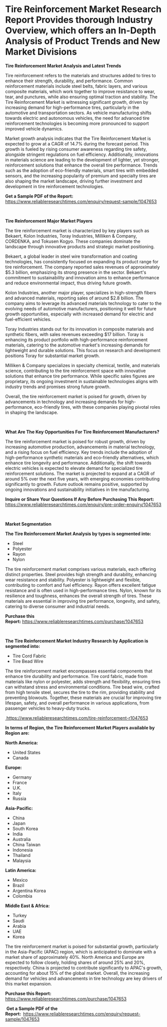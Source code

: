 <p><h1>Tire Reinforcement Market Research Report Provides thorough Industry Overview, which offers an In-Depth Analysis of Product Trends and New Market Divisions</h1></p><p><strong>Tire Reinforcement Market Analysis and Latest Trends</strong></p>
<p><p>Tire reinforcement refers to the materials and structures added to tires to enhance their strength, durability, and performance. Common reinforcement materials include steel belts, fabric layers, and various composite materials, which work together to improve resistance to wear, tear, and punctures, while also ensuring optimal traction and stability. The Tire Reinforcement Market is witnessing significant growth, driven by increasing demand for high-performance tires, particularly in the automotive and transportation sectors. As vehicle manufacturing shifts towards electric and autonomous vehicles, the need for advanced tire reinforcement technologies is becoming more pronounced to support improved vehicle dynamics.</p><p>Market growth analysis indicates that the Tire Reinforcement Market is expected to grow at a CAGR of 14.7% during the forecast period. This growth is fueled by rising consumer awareness regarding tire safety, alongside stringent regulations on fuel efficiency. Additionally, innovations in materials science are leading to the development of lighter, yet stronger, reinforcement solutions that enhance the overall tire performance. Trends such as the adoption of eco-friendly materials, smart tires with embedded sensors, and the increasing popularity of premium and specialty tires are also shaping the market landscape, driving further investment and development in tire reinforcement technologies.</p></p>
<p><strong>Get a Sample PDF of the Report:&nbsp;</strong> <a href="https://www.reliableresearchtimes.com/enquiry/request-sample/1047653?utm_campaign=3384&utm_medium=2&utm_source=Github&utm_content=ia&utm_term=17042025&utm_id=tire-reinforcement">https://www.reliableresearchtimes.com/enquiry/request-sample/1047653</a></p>
<p>&nbsp;</p>
<p><strong>Tire Reinforcement Major Market Players</strong></p>
<p><p>The tire reinforcement market is characterized by key players such as Bekaert, Kolon Industries, Toray Industries, Milliken & Company, CORDENKA, and Tokusen Kogyo. These companies dominate the landscape through innovative products and strategic market positioning.</p><p>Bekaert, a global leader in steel wire transformation and coating technologies, has consistently focused on expanding its product range for tire reinforcement. The company reported sales revenues of approximately $5.3 billion, emphasizing its strong presence in the sector. Bekaert's commitment to sustainability and innovation aims to enhance performance and reduce environmental impact, thus driving future growth.</p><p>Kolon Industries, another major player, specializes in high-strength fibers and advanced materials, reporting sales of around $2.8 billion. The company aims to leverage its advanced materials technology to cater to the evolving needs of automotive manufacturers, positioning it well for future growth opportunities, especially with increased demand for electric and fuel-efficient vehicles.</p><p>Toray Industries stands out for its innovation in composite materials and synthetic fibers, with sales revenues exceeding $17 billion. Toray is enhancing its product portfolio with high-performance reinforcement materials, catering to the automotive market's increasing demands for lightweight and durable solutions. This focus on research and development positions Toray for substantial market growth.</p><p>Milliken & Company specializes in specialty chemical, textile, and materials science, contributing to the tire reinforcement space with innovative solutions that enhance tire performance. While specific sales figures are proprietary, its ongoing investment in sustainable technologies aligns with industry trends and promises strong future growth.</p><p>Overall, the tire reinforcement market is poised for growth, driven by advancements in technology and increasing demands for high-performance, eco-friendly tires, with these companies playing pivotal roles in shaping the landscape.</p></p>
<p>&nbsp;</p>
<p><strong>What Are The Key Opportunities For Tire Reinforcement Manufacturers?</strong></p>
<p><p>The tire reinforcement market is poised for robust growth, driven by increasing automotive production, advancements in material technology, and a rising focus on fuel efficiency. Key trends include the adoption of high-performance synthetic materials and eco-friendly alternatives, which enhance tire longevity and performance. Additionally, the shift towards electric vehicles is expected to elevate demand for specialized tire reinforcement solutions. The market is projected to expand at a CAGR of around 5% over the next five years, with emerging economies contributing significantly to growth. Future outlook remains positive, supported by ongoing innovations and sustainability initiatives in tire manufacturing.</p></p>
<p><strong>Inquire or Share Your Questions If Any Before Purchasing This Report:</strong> <a href="https://www.reliableresearchtimes.com/enquiry/pre-order-enquiry/1047653?utm_campaign=3384&utm_medium=2&utm_source=Github&utm_content=ia&utm_term=17042025&utm_id=tire-reinforcement">https://www.reliableresearchtimes.com/enquiry/pre-order-enquiry/1047653</a></p>
<p>&nbsp;</p>
<p><strong>Market Segmentation</strong></p>
<p><strong>The Tire Reinforcement Market Analysis by types is segmented into:</strong></p>
<p><ul><li>Steel</li><li>Polyester</li><li>Rayon</li><li>Nylon</li></ul></p>
<p><p>The tire reinforcement market comprises various materials, each offering distinct properties. Steel provides high strength and durability, enhancing wear resistance and stability. Polyester is lightweight and flexible, contributing to comfort and fuel efficiency. Rayon offers excellent fatigue resistance and is often used in high-performance tires. Nylon, known for its resilience and toughness, enhances the overall strength of tires. These materials are essential in improving tire performance, longevity, and safety, catering to diverse consumer and industrial needs.</p></p>
<p><strong>Purchase this Report:&nbsp;</strong><a href="https://www.reliableresearchtimes.com/purchase/1047653?utm_campaign=3384&utm_medium=2&utm_source=Github&utm_content=ia&utm_term=17042025&utm_id=tire-reinforcement">https://www.reliableresearchtimes.com/purchase/1047653</a></p>
<p>&nbsp;</p>
<p><strong>The Tire Reinforcement Market Industry Research by Application is segmented into:</strong></p>
<p><ul><li>Tire Cord Fabric</li><li>Tire Bead Wire</li></ul></p>
<p><p>The tire reinforcement market encompasses essential components that enhance tire durability and performance. Tire cord fabric, made from materials like nylon or polyester, adds strength and flexibility, ensuring tires can withstand stress and environmental conditions. Tire bead wire, crafted from high tensile steel, secures the tire to the rim, providing stability and preventing blowouts. Together, these materials are crucial for improving tire lifespan, safety, and overall performance in various applications, from passenger vehicles to heavy-duty trucks.</p></p>
<p><a href="https://www.reliableresearchtimes.com/tire-reinforcement-r1047653?utm_campaign=3384&utm_medium=2&utm_source=Github&utm_content=ia&utm_term=17042025&utm_id=tire-reinforcement">&nbsp;https://www.reliableresearchtimes.com/tire-reinforcement-r1047653</a></p>
<p><strong>In terms of Region, the Tire Reinforcement Market Players available by Region are:</strong></p>
<p>
    <p> <strong> North America: </strong>
        <ul>
            <li>United States</li>
            <li>Canada</li>
        </ul>
        </p> 
    <p> <strong> Europe: </strong>
        <ul>
            <li>Germany</li>
            <li>France</li>
            <li>U.K.</li>
            <li>Italy</li>
            <li>Russia</li>
        </ul>
        </p> 
    <p> <strong> Asia-Pacific: </strong>
        <ul>
            <li>China</li>
            <li>Japan</li>
            <li>South Korea</li>
            <li>India</li>
            <li>Australia</li>
            <li>China Taiwan</li>
            <li>Indonesia</li>
            <li>Thailand</li>
            <li>Malaysia</li>
        </ul>
        </p> 
    <p> <strong> Latin America: </strong>
        <ul>
            <li>Mexico</li>
            <li>Brazil</li>
            <li>Argentina Korea</li>
            <li>Colombia</li>
        </ul>
        </p> 
    <p> <strong> Middle East & Africa: </strong>
        <ul>
            <li>Turkey</li>
            <li>Saudi</li>
            <li>Arabia</li>
            <li>UAE</li>
            <li>Korea</li>
        </ul>
    </p>
    </p>
<p><p>The tire reinforcement market is poised for substantial growth, particularly in the Asia-Pacific (APAC) region, which is anticipated to dominate with a market share of approximately 40%. North America and Europe are expected to follow closely, holding shares of around 25% and 20%, respectively. China is projected to contribute significantly to APAC's growth, accounting for about 15% of the global market. Overall, the increasing demand for vehicles and advancements in tire technology are key drivers of this market expansion.</p></p>
<p><strong>Purchase this Report: </strong><a href="https://www.reliableresearchtimes.com/purchase/1047653?utm_campaign=3384&utm_medium=2&utm_source=Github&utm_content=ia&utm_term=17042025&utm_id=tire-reinforcement">https://www.reliableresearchtimes.com/purchase/1047653</a></p>
<p>&nbsp;<strong>Get a Sample PDF of the Report:&nbsp;&nbsp;</strong><a href="https://www.reliableresearchtimes.com/enquiry/request-sample/1047653?utm_campaign=3384&utm_medium=2&utm_source=Github&utm_content=ia&utm_term=17042025&utm_id=tire-reinforcement">https://www.reliableresearchtimes.com/enquiry/request-sample/1047653</a></p>
<p><strong></strong></p>
<p><p></p><p></p><p></p></p>